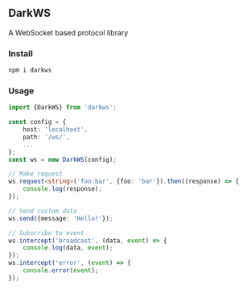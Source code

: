 DarkWS
--------------------------------------------------

A WebSocket based protocol library

### Install
```sh
npm i darkws
```

### Usage
```ts
import {DarkWS} from 'darkws';

const config = {
    host: 'localhost',
    path: '/ws/',
    ...
};
const ws = new DarkWS(config);

// Make request
ws.request<string>('foo:bar', {foo: 'bar'}).then((response) => {
    console.log(response);
});

// Send custom data
ws.send({message: 'Hello!'});

// Subscribe to event
ws.intercept('broadcast', (data, event) => {
    console.log(data, event);
});
ws.intercept('error', (event) => {
    console.error(event);
});
```